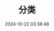 ---
title: 分类
date: 2024-10-22 03:36:48
aside: false
top_img: https://stuchuang.dpdns.org/PicGo/1322318.jpeg
type: "categories"
---